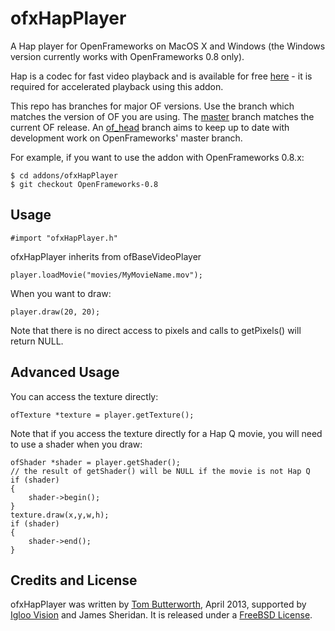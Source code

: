 ofxHapPlayer
============

A Hap player for OpenFrameworks on MacOS X and Windows (the Windows version currently works with OpenFrameworks 0.8 only).

Hap is a codec for fast video playback and is available for free [here](https://github.com/Vidvox/hap-qt-codec) - it is required for accelerated playback using this addon.

This repo has branches for major OF versions. Use the branch which matches the version of OF you are using. The [master](https://github.com/bangnoise/ofxHapPlayer/tree/master) branch matches the current OF release. An [of_head](https://github.com/bangnoise/ofxHapPlayer/tree/of_head) branch aims to keep up to date with development work on OpenFrameworks' master branch.

For example, if you want to use the addon with OpenFrameworks 0.8.x:

    $ cd addons/ofxHapPlayer
    $ git checkout OpenFrameworks-0.8

Usage
-----

    #import "ofxHapPlayer.h"

ofxHapPlayer inherits from ofBaseVideoPlayer

    player.loadMovie("movies/MyMovieName.mov");

When you want to draw:

	player.draw(20, 20);

Note that there is no direct access to pixels and calls to getPixels() will return NULL.

Advanced Usage
--------------

You can access the texture directly:

	ofTexture *texture = player.getTexture();

Note that if you access the texture directly for a Hap Q movie, you will need to use a shader when you draw:

    ofShader *shader = player.getShader();
    // the result of getShader() will be NULL if the movie is not Hap Q
    if (shader)
    {
        shader->begin();
    }
	texture.draw(x,y,w,h);
    if (shader)
    {
        shader->end();
    }
    
Credits and License
-------------------

ofxHapPlayer was written by [Tom Butterworth](http://kriss.cx/tom), April 2013, supported by [Igloo Vision](http://www.igloovision.com/) and James Sheridan. It is released under a [FreeBSD License](http://github.com/bangnoise/ofxHapPlayer/blob/master/LICENSE).
